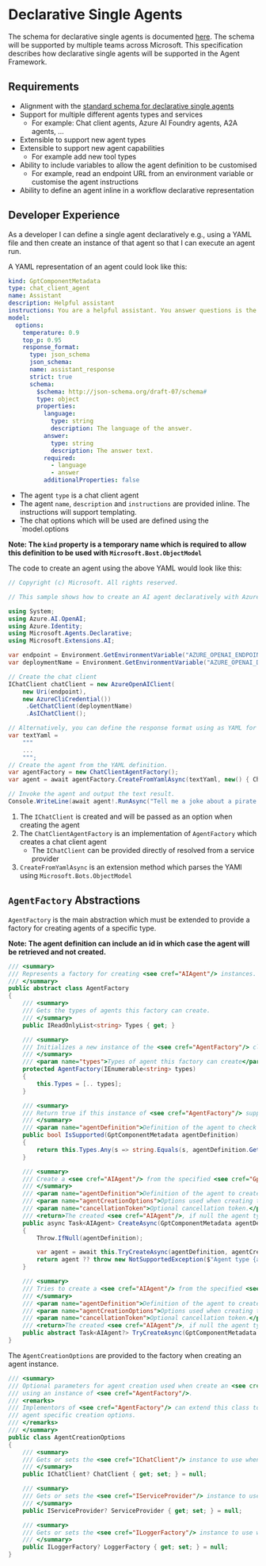 # Declarative Single Agents

The schema for declarative single agents is documented [here](https://github.com/microsoft/prompty/tree/dev/specification/prompty).
The schema will be supported by multiple teams across Microsoft.
This specification describes how declarative single agents will be supported in the Agent Framework.

## Requirements

- Alignment with the [standard schema for declarative single agents](https://github.com/microsoft/prompty/tree/dev/specification/prompty)
- Support for multiple different agents types and services
    - For example: Chat client agents, Azure AI Foundry agents, A2A agents, ...
- Extensible to support new agent types
- Extensible to support new agent capabilities 
    - For example add new tool types
- Ability to include variables to allow the agent definition to be customised
    - For example, read an endpoint URL from an environment variable or customise the agent instructions
- Ability to define an agent inline in a workflow declarative representation

## Developer Experience

As a developer I can define a single agent declaratively e.g., using a YAML file and then create an instance of that agent so that I can execute an agent run.

A YAML representation of an agent could look like this:

```yaml
kind: GptComponentMetadata
type: chat_client_agent
name: Assistant
description: Helpful assistant
instructions: You are a helpful assistant. You answer questions is the language specified by the user. You return your answers in a JSON format.
model:
  options:
    temperature: 0.9
    top_p: 0.95
    response_format:
      type: json_schema
      json_schema:
      name: assistant_response
      strict: true
      schema:
        $schema: http://json-schema.org/draft-07/schema#
        type: object
        properties:
          language:
            type: string
            description: The language of the answer.
          answer:
            type: string
            description: The answer text.
          required:
            - language
            - answer
          additionalProperties: false
```

- The agent `type` is a chat client agent
- The agent `name`, `description` and `instructions` are provided inline. The instructions will support templating.
- The chat options which will be used are defined using the `model.options

**Note: The `kind` property is a temporary name which is required to allow this definition to be used with `Microsoft.Bost.ObjectModel`**

The code to create an agent using the above YAML would look like this:

```csharp
// Copyright (c) Microsoft. All rights reserved.

// This sample shows how to create an AI agent declaratively with Azure OpenAI as the backend.

using System;
using Azure.AI.OpenAI;
using Azure.Identity;
using Microsoft.Agents.Declarative;
using Microsoft.Extensions.AI;

var endpoint = Environment.GetEnvironmentVariable("AZURE_OPENAI_ENDPOINT") ?? throw new InvalidOperationException("AZURE_OPENAI_ENDPOINT is not set.");
var deploymentName = Environment.GetEnvironmentVariable("AZURE_OPENAI_DEPLOYMENT_NAME") ?? "gpt-4o-mini";

// Create the chat client
IChatClient chatClient = new AzureOpenAIClient(
    new Uri(endpoint),
    new AzureCliCredential())
     .GetChatClient(deploymentName)
     .AsIChatClient();

// Alternatively, you can define the response format using as YAML for better readability.
var textYaml =
    """
    ...
    """;
// Create the agent from the YAML definition.
var agentFactory = new ChatClientAgentFactory();
var agent = await agentFactory.CreateFromYamlAsync(textYaml, new() { ChatClient = chatClient });

// Invoke the agent and output the text result.
Console.WriteLine(await agent!.RunAsync("Tell me a joke about a pirate in English."));
```

1. The `IChatClient` is created and will be passed as an option when creating the agent
1. The `ChatClientAgentFactory` is an implementation of `AgentFactory` which creates a chat client agent
    - The `IChatClient` can be provided directly of resolved from a service provider
1. `CreateFromYamlAsync` is an extension method which parses the YAMl using `Microsoft.Bots.ObjectModel`

## `AgentFactory` Abstractions

`AgentFactory` is the main abstraction which must be extended to provide a factory for creating agents of a specific type.

**Note: The agent definition can include an id in which case the agent will be retrieved and not created.**

```csharp
/// <summary>
/// Represents a factory for creating <see cref="AIAgent"/> instances.
/// </summary>
public abstract class AgentFactory
{
    /// <summary>
    /// Gets the types of agents this factory can create.
    /// </summary>
    public IReadOnlyList<string> Types { get; }

    /// <summary>
    /// Initializes a new instance of the <see cref="AgentFactory"/> class.
    /// </summary>
    /// <param name="types">Types of agent this factory can create</param>
    protected AgentFactory(IEnumerable<string> types)
    {
        this.Types = [.. types];
    }

    /// <summary>
    /// Return true if this instance of <see cref="AgentFactory"/> supports creating agents from the provided <see cref="GptComponentMetadata"/>
    /// </summary>
    /// <param name="agentDefinition">Definition of the agent to check is supported.</param>
    public bool IsSupported(GptComponentMetadata agentDefinition)
    {
        return this.Types.Any(s => string.Equals(s, agentDefinition.GetTypeValue(), StringComparison.OrdinalIgnoreCase));
    }

    /// <summary>
    /// Create a <see cref="AIAgent"/> from the specified <see cref="GptComponentMetadata"/>.
    /// </summary>
    /// <param name="agentDefinition">Definition of the agent to create.</param>
    /// <param name="agentCreationOptions">Options used when creating the agent.</param>
    /// <param name="cancellationToken">Optional cancellation token.</param>
    /// <return>The created <see cref="AIAgent"/>, if null the agent type is not supported.</return>
    public async Task<AIAgent> CreateAsync(GptComponentMetadata agentDefinition, AgentCreationOptions agentCreationOptions, CancellationToken cancellationToken = default)
    {
        Throw.IfNull(agentDefinition);

        var agent = await this.TryCreateAsync(agentDefinition, agentCreationOptions, cancellationToken).ConfigureAwait(false);
        return agent ?? throw new NotSupportedException($"Agent type {agentDefinition.GetTypeValue()} is not supported.");
    }

    /// <summary>
    /// Tries to create a <see cref="AIAgent"/> from the specified <see cref="GptComponentMetadata"/>.
    /// </summary>
    /// <param name="agentDefinition">Definition of the agent to create.</param>
    /// <param name="agentCreationOptions">Options used when creating the agent.</param>
    /// <param name="cancellationToken">Optional cancellation token.</param>
    /// <return>The created <see cref="AIAgent"/>, if null the agent type is not supported.</return>
    public abstract Task<AIAgent?> TryCreateAsync(GptComponentMetadata agentDefinition, AgentCreationOptions agentCreationOptions, CancellationToken cancellationToken = default);
}
```

The `AgentCreationOptions` are provided to the factory when creating an agent instance.

```csharp
/// <summary>
/// Optional parameters for agent creation used when create an <see cref="AIAgent"/>
/// using an instance of <see cref="AgentFactory"/>.
/// <remarks>
/// Implementors of <see cref="AgentFactory"/> can extend this class to provide
/// agent specific creation options.
/// </remarks>
/// </summary>
public class AgentCreationOptions
{
    /// <summary>
    /// Gets or sets the <see cref="IChatClient"/> instance to use when creating the <see cref="AIAgent"/>.
    /// </summary>
    public IChatClient? ChatClient { get; set; } = null;

    /// <summary>
    /// Gets or sets the <see cref="IServiceProvider"/> instance to use when creating the <see cref="AIAgent"/>.
    /// </summary>
    public IServiceProvider? ServiceProvider { get; set; } = null;

    /// <summary>
    /// Gets or sets the <see cref="ILoggerFactory"/> instance to use when creating the <see cref="AIAgent"/>.
    /// </summary>
    public ILoggerFactory? LoggerFactory { get; set; } = null;
}
```